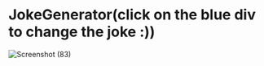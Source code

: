﻿# JokeGenerator(click on the blue div to change the joke :))
![Screenshot (83)](https://github.com/arunthe01/JokeGenerator/assets/83764669/1d2ee79d-1375-4ffc-8734-3e95bb640839)
